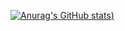 [![Anurag's GitHub stats](https://github-readme-stats.vercel.app/api?username=lirajohny&show=reviews,contribs))](https://github.com/anuraghazra/github-readme-stats)
